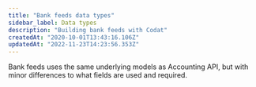 ```yaml
---
title: "Bank feeds data types"
sidebar_label: Data types
description: "Building bank feeds with Codat"
createdAt: "2020-10-01T13:43:16.106Z"
updatedAt: "2022-11-23T14:23:56.353Z"
---
```


Bank feeds uses the same underlying models as Accounting API, but with minor differences to what fields are used and required.